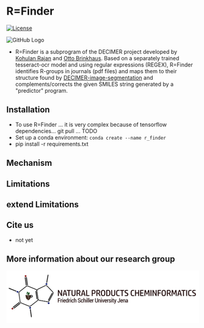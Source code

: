 # R=Finder
[![License](https://img.shields.io/badge/License-MIT%202.0-blue.svg)](https://opensource.org/licenses/MIT)

![GitHub Logo](https://github.com/joaldi2208/R-Group-Detection/blob/main/Logo.png?raw=true)

- R=Finder is a subprogram of the DECIMER project developed by [Kohulan Rajan](https://github.com/Kohulan) and [Otto Brinkhaus](https://github.com/OBrink). Based on a separately trained tesseract-ocr model and using regular expressions (REGEX), R=Finder identifies R-groups in journals (pdf files) and maps them to their structure found by [DECIMER-image-segmentation](https://github.com/Kohulan/DECIMER-Image-Segmentation) and complements/corrects the given SMILES string generated by a "predictor" program.


## Installation
- To use R=Finder ... it is very complex because of tensorflow dependencies... git pull ... TODO
- Set up a conda environment:
    `conda create --name r_finder`
- pip install -r requirements.txt

## Mechanism

## Limitations

## extend Limitations
 
## Cite us
- not yet 

## More information about our research group
[![GitHub Logo](https://github.com/Kohulan/DECIMER-Image-to-SMILES/blob/master/assets/CheminfGit.png?raw=true)](https://cheminf.uni-jena.de)
